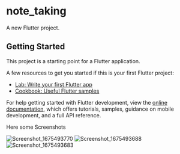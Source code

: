 # note_taking

A new Flutter project.

## Getting Started

This project is a starting point for a Flutter application.

A few resources to get you started if this is your first Flutter project:

- [Lab: Write your first Flutter app](https://docs.flutter.dev/get-started/codelab)
- [Cookbook: Useful Flutter samples](https://docs.flutter.dev/cookbook)

For help getting started with Flutter development, view the
[online documentation](https://docs.flutter.dev/), which offers tutorials,
samples, guidance on mobile development, and a full API reference.

Here some Screenshots

![Screenshot_1675493770](https://user-images.githubusercontent.com/124423824/216753777-3d24fa7d-6c7e-415b-8544-57d1586361f0.png)
![Screenshot_1675493688](https://user-images.githubusercontent.com/124423824/216753775-748fe94b-bf75-4b75-bdfa-224353a91e2b.png)
![Screenshot_1675493683](https://user-images.githubusercontent.com/124423824/216753779-b1f94d74-5441-4b4d-9221-1de1f3efea2c.png)




